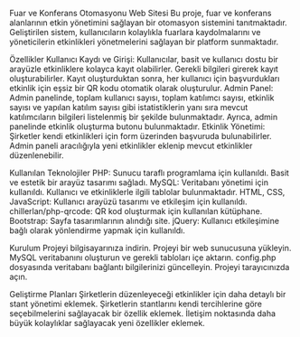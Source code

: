 Fuar ve Konferans Otomasyonu Web Sitesi
Bu proje, fuar ve konferans alanlarının etkin yönetimini sağlayan bir otomasyon sistemini tanıtmaktadır. Geliştirilen sistem, kullanıcıların kolaylıkla fuarlara kaydolmalarını ve yöneticilerin etkinlikleri yönetmelerini sağlayan bir platform sunmaktadır.


Özellikler
Kullanıcı Kaydı ve Girişi: Kullanıcılar, basit ve kullanıcı dostu bir arayüzle etkinliklere kolayca kayıt olabilirler. Gerekli bilgileri girerek kayıt oluşturabilirler. Kayıt oluşturduktan sonra, her kullanıcı için başvurdukları etkinlik için eşsiz bir QR kodu otomatik olarak oluşturulur.
Admin Panel: Admin panelinde, toplam kullanıcı sayısı, toplam katılımcı sayısı, etkinlik sayısı ve yapılan katılım sayısı gibi istatistiklerin yanı sıra mevcut katılımcıların bilgileri listelenmiş bir şekilde bulunmaktadır. Ayrıca, admin panelinde etkinlik oluşturma butonu bulunmaktadır.
Etkinlik Yönetimi: Şirketler kendi etkinlikleri için form üzerinden başvuruda bulunabilirler. Admin paneli aracılığıyla yeni etkinlikler eklenip mevcut etkinlikler düzenlenebilir.


Kullanılan Teknolojiler
PHP: Sunucu taraflı programlama için kullanıldı. Basit ve estetik bir arayüz tasarımı sağladı.
MySQL: Veritabanı yönetimi için kullanıldı. Kullanıcı ve etkinliklerle ilgili tablolar bulunmaktadır.
HTML, CSS, JavaScript: Kullanıcı arayüzü tasarımı ve etkileşim için kullanıldı.
chillerlan/php-qrcode: QR kod oluşturmak için kullanılan kütüphane.
Bootstrap: Sayfa tasarımlarının alındığı site.
jQuery: Kullanıcı etkileşimine bağlı olarak yönlendirme yapmak için kullanıldı.


Kurulum
Projeyi bilgisayarınıza indirin.
Projeyi bir web sunucusuna yükleyin.
MySQL veritabanını oluşturun ve gerekli tabloları içe aktarın.
config.php dosyasında veritabanı bağlantı bilgilerinizi güncelleyin.
Projeyi tarayıcınızda açın.


Geliştirme Planları
Şirketlerin düzenleyeceği etkinlikler için daha detaylı bir stant yönetimi eklemek.
Şirketlerin stantlarını kendi tercihlerine göre seçebilmelerini sağlayacak bir özellik eklemek.
İletişim noktasında daha büyük kolaylıklar sağlayacak yeni özellikler eklemek.
